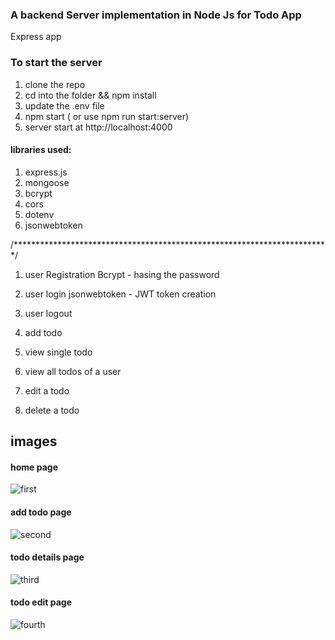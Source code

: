 ### A backend Server implementation in Node Js for Todo App

Express app 
### To start the server

1. clone the repo
2. cd into the folder && npm install
3. update the .env file
4. npm start ( or use npm run start:server) 
5. server start at http://localhost:4000

#### libraries used: 
1. express.js
2. mongoose
3. bcrypt
4. cors
5. dotenv
6. jsonwebtoken

/************************************************************************/

1. user Registration
   Bcrypt - hasing the password 

2. user login
   jsonwebtoken - JWT token creation
3. user logout
4. add todo
5. view single todo
6. view all todos of a user
7. edit a todo
8. delete a todo

## images
#### home page
![first](https://github.com/Deepthipauly/todo-app/assets/121651934/e2e2e99c-5f9a-4a79-b530-aba70545f117)
#### add todo page
![second](https://github.com/Deepthipauly/todo-app/assets/121651934/9ad58bc2-0a28-485b-ad4c-bd8282b70cdd)
#### todo details page
![third](https://github.com/Deepthipauly/todo-app/assets/121651934/c1f9056f-2c98-4f7a-b634-a819b5e78707)
#### todo edit page
![fourth](https://github.com/Deepthipauly/todo-app/assets/121651934/bed71758-e4c5-4479-9d5c-a67492c80a60)
